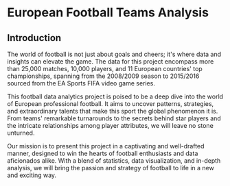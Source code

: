 # European Football Teams Analysis

## Introduction

The world of football is not just about goals and cheers; it's where data and insights can elevate the game. The data for this project encompass more than 25,000 matches, 10,000 players, and 11 European countries' top championships, spanning from the 2008/2009 season to 2015/2016 sourced from the EA Sports FIFA video game series.

This football data analytics project is poised to be a deep dive into the world of European professional football. It aims to uncover patterns, strategies, and extraordinary talents that make this sport the global phenomenon it is. From teams' remarkable turnarounds to the secrets behind star players and the intricate relationships among player attributes, we will leave no stone unturned.

Our mission is to present this project in a captivating and well-drafted manner, designed to win the hearts of football enthusiasts and data aficionados alike. With a blend of statistics, data visualization, and in-depth analysis, we will bring the passion and strategy of football to life in a new and exciting way.
